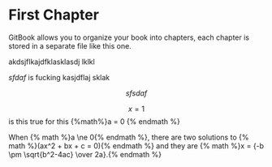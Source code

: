 # First Chapter



GitBook allows you to organize your book into chapters, each chapter is stored in a separate file like this one.

akdsjflkajdfklasklasdj lklkl

$sfdaf$ is fucking kasjdflaj sklak 

$$sfsdaf$$


$$x=1$$
is this true for this 
{%math%}a = 0 {% endmath %}

When {% math %}a \ne 0{% endmath %}, there are two solutions to {% math %}(ax^2 + bx + c = 0){% endmath %} and they are {% math %}x = {-b \pm \sqrt{b^2-4ac} \over 2a}.{% endmath %}